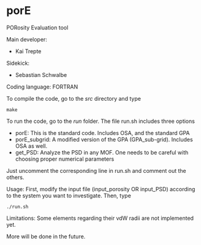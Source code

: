 # porE
PORosity Evaluation tool  

Main developer: 

* Kai Trepte 

Sidekick:  

* Sebastian Schwalbe 

Coding language: FORTRAN   

To compile the code, go to the *src* directory and type

	make

To run the code, go to the *run* folder. The file run.sh includes three options

* porE: This is the standard code. Includes OSA, and the standard GPA
* porE_subgrid: A modified version of the GPA (GPA_sub-grid). Includes OSA as well.
* get_PSD: Analyze the PSD in any MOF. One needs to be careful with choosing proper numerical parameters

Just uncomment the corresponding line in run.sh and comment out the others.

Usage: First, modify the input file (input_porosity OR input_PSD) according to the system you want to investigate. Then, type
```should work with all shells
./run.sh
```

Limitations: Some elements regarding their vdW radii are not implemented yet. 

More will be done in the future.

